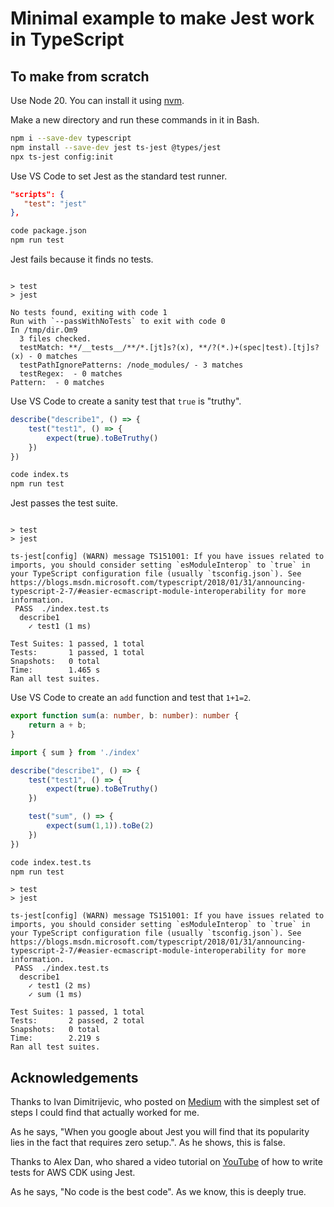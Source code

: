 # Minimal example to make Jest work in TypeScript

## To make from scratch

Use Node 20. You can install it using [nvm][nvm].

Make a new directory and run these commands in it in Bash.

```bash
npm i --save-dev typescript
npm install --save-dev jest ts-jest @types/jest
npx ts-jest config:init
```

Use VS Code to set Jest as the standard test runner.

```json
"scripts": {
   "test": "jest"
},
```

```bash
code package.json
npm run test
```

Jest fails because it finds no tests.

```text

> test
> jest

No tests found, exiting with code 1
Run with `--passWithNoTests` to exit with code 0
In /tmp/dir.Om9
  3 files checked.
  testMatch: **/__tests__/**/*.[jt]s?(x), **/?(*.)+(spec|test).[tj]s?(x) - 0 matches
  testPathIgnorePatterns: /node_modules/ - 3 matches
  testRegex:  - 0 matches
Pattern:  - 0 matches
```

Use VS Code to create a sanity test that `true` is "truthy".

```ts
describe("describe1", () => {
    test("test1", () => {
        expect(true).toBeTruthy()
    })
})
```

```bash
code index.ts
npm run test
```

Jest passes the test suite.

```text

> test
> jest

ts-jest[config] (WARN) message TS151001: If you have issues related to imports, you should consider setting `esModuleInterop` to `true` in your TypeScript configuration file (usually `tsconfig.json`). See https://blogs.msdn.microsoft.com/typescript/2018/01/31/announcing-typescript-2-7/#easier-ecmascript-module-interoperability for more information.
 PASS  ./index.test.ts
  describe1
    ✓ test1 (1 ms)

Test Suites: 1 passed, 1 total
Tests:       1 passed, 1 total
Snapshots:   0 total
Time:        1.465 s
Ran all test suites.
```

Use VS Code to create an `add` function and test that `1+1=2`.

```ts
export function sum(a: number, b: number): number {
    return a + b;
}
```

```ts
import { sum } from './index'

describe("describe1", () => {
    test("test1", () => {
        expect(true).toBeTruthy()
    })

    test("sum", () => {
        expect(sum(1,1)).toBe(2)
    })
})
```

```bash
code index.test.ts
npm run test
```

```text
> test
> jest

ts-jest[config] (WARN) message TS151001: If you have issues related to imports, you should consider setting `esModuleInterop` to `true` in your TypeScript configuration file (usually `tsconfig.json`). See https://blogs.msdn.microsoft.com/typescript/2018/01/31/announcing-typescript-2-7/#easier-ecmascript-module-interoperability for more information.
 PASS  ./index.test.ts
  describe1
    ✓ test1 (2 ms)
    ✓ sum (1 ms)

Test Suites: 1 passed, 1 total
Tests:       2 passed, 2 total
Snapshots:   0 total
Time:        2.219 s
Ran all test suites.
```

## Acknowledgements

Thanks to Ivan Dimitrijevic, who posted on [Medium][dimi] with the simplest set of steps I could find that actually worked for me.

As he says, "When you google about Jest you will find that its popularity lies in the fact that requires zero setup.". As he shows, this is false.

Thanks to Alex Dan, who shared a video tutorial on [YouTube][concise] of how to write tests for AWS CDK using Jest.

As he says, "No code is the best code". As we know, this is deeply true.

<!-- References -->

[concise]: https://www.youtube.com/watch?v=b6p25GzGsAE
[dimi]: https://medium.com/@dimi_2011/tdd-unit-testing-typescript-project-with-jest-2557e8b84414
[nvm]: https://github.com/nvm-sh/nvm
